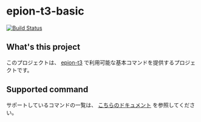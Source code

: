 # epion-t3-basic

[![Build Status](https://travis-ci.org/epion-tropic-test-tool/epion-t3-basic.svg?branch=master)](https://travis-ci.org/epion-tropic-test-tool/epion-t3-basic)


## What's this project

このプロジェクトは、 [epion-t3](http://docs.epion-t3.com) で利用可能な基本コマンドを提供するプロジェクトです。

## Supported command

サポートしているコマンドの一覧は、 [こちらのドキュメント](./basic_spec.md) を参照してください。
